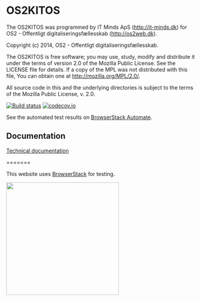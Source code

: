 # OS2KITOS

The OS2KITOS was programmed by IT Minds ApS (http://it-minds.dk)
for OS2 - Offentligt digitaliseringsfællesskab (http://os2web.dk).

Copyright (c) 2014, OS2 - Offentligt digitaliseringsfællesskab.

The OS2KITOS is free software; you may use, study, modify and
distribute it under the terms of version 2.0 of the Mozilla Public
License. See the LICENSE file for details. If a copy of the MPL was not
distributed with this file, You can obtain one at
http://mozilla.org/MPL/2.0/.

All source code in this and the underlying directories is subject to
the terms of the Mozilla Public License, v. 2.0. 

[![Build status](https://ci.appveyor.com/api/projects/status/ryacihsuw13o1qcw/branch/master?svg=true)](https://ci.appveyor.com/project/Kitos/kitos/branch/master) [![codecov.io](https://codecov.io/github/os2kitos/kitos/coverage.svg?branch=master)](https://codecov.io/github/os2kitos/kitos?branch=master)

See the automated test results on [BrowserStack Automate](https://www.browserstack.com/automate).

## Documentation

[Technical documentation](https://github.com/os2kitos/kitos/blob/master/DOCUMENTATION.md)

=======

This website uses [BrowserStack](https://www.browserstack.com/) for testing.

<a name="BrowserStack">[<img src="https://cdn.rawgit.com/os2kitos/kitos/master/Assets/BrowserStack.svg" width="300" />](https://www.browserstack.com/)</a>
